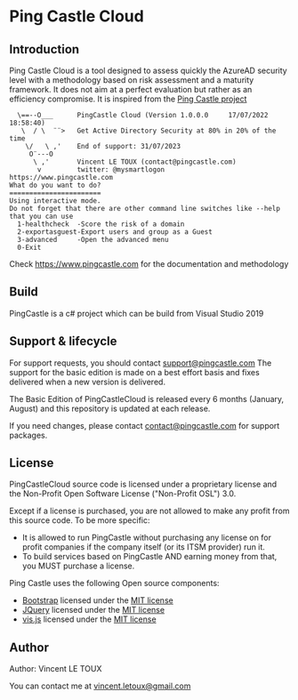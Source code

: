 # Ping Castle Cloud

## Introduction

Ping Castle Cloud is a tool designed to assess quickly the AzureAD security level with a methodology based on risk assessment and a maturity framework.
It does not aim at a perfect evaluation but rather as an efficiency compromise.
It is inspired from the [Ping Castle project](https://pingcastle.com/)

```
  \==--O___      PingCastle Cloud (Version 1.0.0.0     17/07/2022 18:58:40)
   \  / \  ¨¨>   Get Active Directory Security at 80% in 20% of the time
    \/   \ ,'    End of support: 31/07/2023
     O¨---O
      \ ,'       Vincent LE TOUX (contact@pingcastle.com)
       v         twitter: @mysmartlogon       https://www.pingcastle.com
What do you want to do?
=======================
Using interactive mode.
Do not forget that there are other command line switches like --help that you can use
  1-healthcheck  -Score the risk of a domain
  2-exportasguest-Export users and group as a Guest
  3-advanced     -Open the advanced menu
  0-Exit

```

Check https://www.pingcastle.com for the documentation and methodology

## Build

PingCastle is a c# project which can be build from Visual Studio 2019

## Support & lifecycle

For support requests, you should contact support@pingcastle.com
The support for the basic edition is made on a best effort basis and fixes delivered when a new version is delivered.

The Basic Edition of PingCastleCloud is released every 6 months (January, August) and this repository is updated at each release.

If you need changes, please contact contact@pingcastle.com for support packages.

## License

PingCastleCloud source code is licensed under a proprietary license and the Non-Profit Open Software License ("Non-Profit OSL") 3.0.

Except if a license is purchased, you are not allowed to make any profit from this source code.
To be more specific:
* It is allowed to run PingCastle without purchasing any license on for profit companies if the company itself (or its ITSM provider) run it.
* To build services based on PingCastle AND earning money from that, you MUST purchase a license.

Ping Castle uses the following Open source components:

* [Bootstrap](https://getbootstrap.com/) licensed under the [MIT license](https://tldrlegal.com/license/mit-license)
* [JQuery](https://jquery.org) licensed under the [MIT license](https://tldrlegal.com/license/mit-license)
* [vis.js](http://visjs.org/) licensed under the [MIT license](https://tldrlegal.com/license/mit-license)

## Author

Author: Vincent LE TOUX

You can contact me at vincent.letoux@gmail.com




